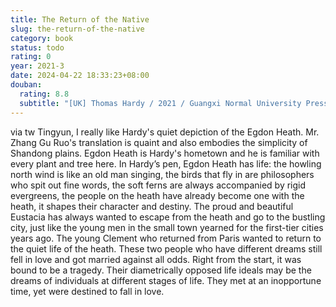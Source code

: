 ```yaml
---
title: The Return of the Native
slug: the-return-of-the-native
category: book
status: todo
rating: 0
year: 2021-3
date: 2024-04-22 18:33:23+08:00
douban:
  rating: 8.8
  subtitle: "[UK] Thomas Hardy / 2021 / Guangxi Normal University Press"
---
```


via tw Tingyun, I really like Hardy's quiet depiction of the Egdon Heath. Mr. Zhang Gu Ruo's translation is quaint and also embodies the simplicity of Shandong plains. Egdon Heath is Hardy's hometown and he is familiar with every plant and tree here. In Hardy’s pen, Egdon Heath has life: the howling north wind is like an old man singing, the birds that fly in are philosophers who spit out fine words, the soft ferns are always accompanied by rigid evergreens, the people on the heath have already become one with the heath, it shapes their character and destiny. The proud and beautiful Eustacia has always wanted to escape from the heath and go to the bustling city, just like the young men in the small town yearned for the first-tier cities years ago. The young Clement who returned from Paris wanted to return to the quiet life of the heath. These two people who have different dreams still fell in love and got married against all odds. Right from the start, it was bound to be a tragedy. Their diametrically opposed life ideals may be the dreams of individuals at different stages of life. They met at an inopportune time, yet were destined to fall in love.
